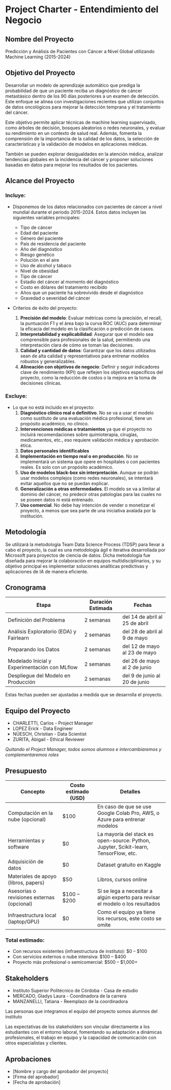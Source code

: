 # Project Charter - Entendimiento del Negocio

## Nombre del Proyecto

Predicción y Análisis de Pacientes con Cáncer a Nivel Global utilizando Machine Learning (2015-2024)




## Objetivo del Proyecto

Desarrollar un modelo de aprendizaje automático que prediga la probabilidad de que un paciente reciba un diagnóstico de cáncer metastásico dentro de los 90 días posteriores a un examen de detección. Este enfoque se alinea con investigaciones recientes que utilizan conjuntos de datos oncológicos para mejorar la detección temprana y el tratamiento del cáncer.

Este objetivo permite aplicar técnicas de machine learning supervisado, como árboles de decisión, bosques aleatorios o redes neuronales, y evaluar su rendimiento en un contexto de salud real. Además, fomenta la comprensión de la importancia de la calidad de los datos, la selección de características y la validación de modelos en aplicaciones médicas.​

También se pueden explorar desigualdades en la atención médica, analizar tendencias globales en la incidencia del cáncer y proponer soluciones basadas en datos para mejorar los resultados de los pacientes.




## Alcance del Proyecto

### Incluye:

- Disponemos de los datos relacionados con pacientes de cáncer a nivel mundial durante el periodo 2015-2024. Estos datos incluyen las siguientes variables principales:
    - Tipo de cáncer
    - Edad del paciente
    - Género del paciente
    - País de residencia del paciente
    - Año del diagnóstico
    - Riesgo genético
    - Polución en el aire
    - Uso de alcohol y tabaco
    - Nivel de obesidad
    - Tipo de cáncer
    - Estadío del cáncer al momento del diagnóstico
    - Costo en dólares del tratamiento recibido
    - Años que un paciente ha sobrevivido desde el diagnóstico
    - Gravedad o severidad del cáncer

- Criterios de éxito del proyecto:
	1. **Precisión del modelo**: Evaluar métricas como la precisión, el recall, la puntuación F1 y el área bajo la curva ROC (AUC) para determinar la eficacia del modelo en la clasificación o predicción de casos.​
	2. **Interpretabilidad y explicabilidad**: Asegurar que el modelo sea comprensible para profesionales de la salud, permitiendo una interpretación clara de cómo se toman las decisiones.​
	3. **Calidad y cantidad de datos**: Garantizar que los datos utilizados sean de alta calidad y representativos para entrenar modelos robustos y generalizables.​
	4. **Alineación con objetivos de negocio**: Definir y seguir indicadores clave de rendimiento (KPI) que reflejen los objetivos específicos del proyecto, como la reducción de costos o la mejora en la toma de decisiones clínicas.

### Excluye:

- Lo que no está incluido en el proyecto:
	1. **Diagnóstico clínico real o definitivo**. No se va a usar el modelo como sustituto de una evaluación médica profesional, tiene un propósito académico, no clínico.
	2. **Intervenciones médicas o tratamientos** ya que el proyecto no incluirá recomendaciones sobre quimioterapia, cirugías, medicamentos, etc., eso requiere validación médica y aprobación ética.
	3. **Datos personales identificables**
	4. **Implementación en tiempo real o en producción**. No se implementará un sistema que opere en hospitales o con pacientes reales. Es solo con un propósito académico.
	5. **Uso de modelos black-box sin interpretación**. Aunque se podrán usar modelos complejos (como redes neuronales), se intentará evitar aquellos que no se puedan explicar.
	6. **Generalización a otras enfermedades**. El modelo se va a limitar al dominio del cáncer, no predecir otras patologías para las cuales no se poseen datos ni está entrenado.
	7. **Uso comercial**. No debe hay intención de vender o monetizar el proyecto, a menos que sea parte de una iniciativa avalada por la institución.




## Metodología

Se utilizará la metodología Team Data Science Process (TDSP) para llevar a cabo el proyecto, la cual es una metodología ágil e iterativa desarrollada por Microsoft para proyectos de ciencia de datos. Dicha metodología fue diseñada para mejorar la colaboración en equipos multidisciplinarios, y su objetivo principal es implementar soluciones analíticas predictivas y aplicaciones de IA de manera eficiente.




## Cronograma

| Etapa | Duración Estimada | Fechas |
|------|---------|-------|
| Definición del Problema | 2 semanas | del 14 de abril al 25 de abril |
| Análisis Exploratorio (EDA) y Fairlearn | 2 semanas | del 28 de abril al 9 de mayo |
| Preparando los Datos | 2 semanas | del 12 de mayo al 23 de mayo |
| Modelado Inicial y Experimentación con MLflow | 2 semanas | del 26 de mayo al 2 de junio |
| Despliegue del Modelo en Producción | 2 semanas | del 9 de junio al 20 de junio |

Estas fechas pueden ser ajustadas a medida que se desarrolla el proyecto.




## Equipo del Proyecto

- CHARLETTI, Carlos - Project Manager
- LOPEZ Erick - Data Engineer
- NÜESCH, Christian - Data Scientist
- ZURITA, Abigail - Ethical Reviewer

_Quitando el Project Manager, todos somos alumnos e intercambiaremos y complementaremos roles_




## Presupuesto

| Concepto | Costo estimado (USD) | Detalles |
|------|------|------|
| Computación en la nube (opcional) | $100 | En caso de que se use Google Colab Pro, AWS, o Azure para entrenar modelos |
| Herramientas y software | $0 | La mayoría del stack es open-source: Python, Jupyter, Scikit-learn, TensorFlow, etc. |
| Adquisición de datos | $0 | Dataset gratuito en Kaggle |
| Materiales de apoyo (libros, papers) | $50 | Libros, cursos online |
| Asesorías o revisiones externas (opcional) | $100 – $200 | Si se lega a necesitar a algún experto para revisar el modelo o los resultados |
| Infraestructura local (laptop/GPU) | $0 | Como el equipo ya tiene los recursos, este costo se omite |

### Total estimado:

- Con recursos existentes (infraestructura de instituto): $0 – $100
- Con servicios externos o nube intensiva: $100 – $400
- Proyecto más profesional o semicomercial: $500 – $1,000+



## Stakeholders

- Instituto Superior Politécnico de Córdoba - Casa de estudio
- MERCADO, Gladys Laura - Coordinadora de la carrera
- MANZANELLI, Tatiana - Reemplazo de la coordinadora

Las personas que integramos el equipo del proyecto somos alumnos del instituto

Las expectativas de los stakeholders son vincular directamente a los estudiantes con el entorno laboral, fomentando su adaptación a dinámicas profesionales, el trabajo en equipo y la capacidad de comunicación con otros especialistas y clientes.




## Aprobaciones

- [Nombre y cargo del aprobador del proyecto]
- [Firma del aprobador]
- [Fecha de aprobación]
